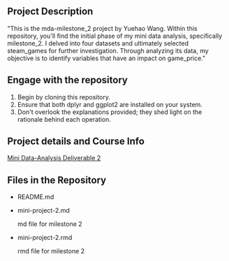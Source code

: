 
## **Project Description**

"This is the mda-milestone_2 project by Yuehao Wang. Within this repository, you'll find the initial phase of my mini data analysis, specifically milestone_2. I delved into four datasets and ultimately selected steam_games for further investigation. Through analyzing its data, my objective is to identify variables that have an impact on game_price."

## **Engage with the repository**

1. Begin by cloning this repository.
2. Ensure that both dplyr and ggplot2 are installed on your system.
3. Don't overlook the explanations provided; they shed light on the rationale behind each operation.

## **Project details and Course Info**

[Mini Data-Analysis Deliverable 2](https://stat545.stat.ubc.ca/mini-project/mini-project-2/)


## **Files in the Repository**
* README.md

* mini-project-2.md
  
  md file for milestone 2
  
* mini-project-2.rmd

  rmd file for milestone 2
